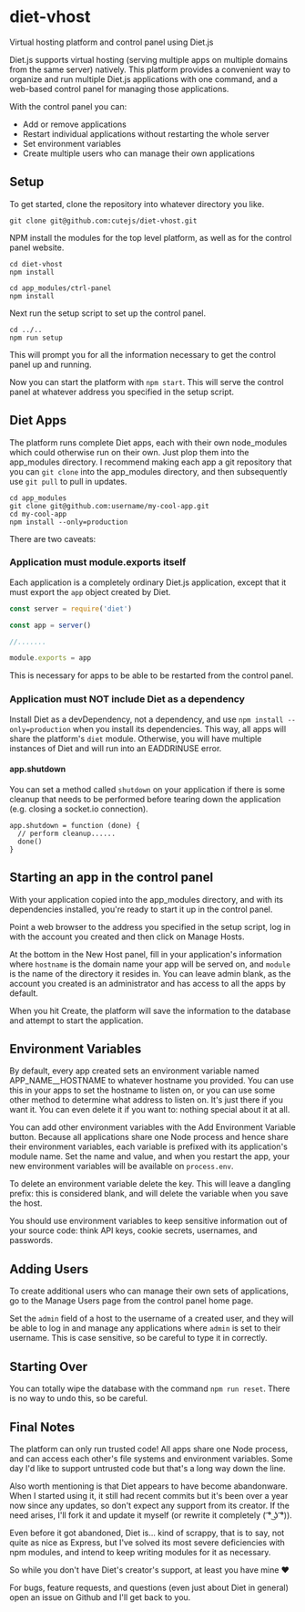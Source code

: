 # diet-vhost
Virtual hosting platform and control panel using Diet.js

Diet.js supports virtual hosting (serving multiple apps on multiple domains from the same server)
natively. This platform provides a convenient way to organize and run multiple Diet.js applications
with one command, and a web-based control panel for managing those applications.

With the control panel you can:
- Add or remove applications
- Restart individual applications without restarting the whole server
- Set environment variables
- Create multiple users who can manage their own applications

Setup
-----
To get started, clone the repository into whatever directory you like.

```
git clone git@github.com:cutejs/diet-vhost.git
```

NPM install the modules for the top level platform, as well as for the control panel website.

```
cd diet-vhost
npm install
```

```
cd app_modules/ctrl-panel
npm install
```

Next run the setup script to set up the control panel.
```
cd ../..
npm run setup
```

This will prompt you for all the information necessary to get the control panel up and running.

Now you can start the platform with `npm start`. This will serve the control panel at whatever address
you specified in the setup script.

Diet Apps
---------
The platform runs complete Diet apps, each with their own node\_modules which could otherwise run on
their own. Just plop them into the app\_modules directory. I recommend making each app a git repository
that you can `git clone` into the app\_modules directory, and then subsequently use `git pull` to pull
in updates.

```
cd app_modules
git clone git@github.com:username/my-cool-app.git
cd my-cool-app
npm install --only=production
```

There are two caveats:

### Application must module.exports itself
Each application is a completely ordinary Diet.js application, except that it must export the `app` object
created by Diet.

```javascript
const server = require('diet')

const app = server()

//.......

module.exports = app
```

This is necessary for apps to be able to be restarted from the control panel.

### Application must NOT include Diet as a dependency
Install Diet as a devDependency, not a dependency, and use `npm install --only=production` when you
install its dependencies. This way, all apps will share the platform's `diet` module. Otherwise, you will
have multiple instances of Diet and will run into an EADDRINUSE error.

#### app.shutdown

You can set a method called `shutdown` on your application if there is some cleanup that needs to
be performed before tearing down the application (e.g. closing a socket.io connection).
```
app.shutdown = function (done) {
  // perform cleanup......
  done()
}
```

Starting an app in the control panel
------------------------------------
With your application copied into the app\_modules directory, and with its dependencies installed,
you're ready to start it up in the control panel.

Point a web browser to the address you specified in the setup script, log in with the account you created
and then click on Manage Hosts.

At the bottom in the New Host panel, fill in your application's information where `hostname` is the domain
name your app will be served on, and `module` is the name of the directory it resides in. You can leave
admin blank, as the account you created is an administrator and has access to all the apps by default.

When you hit Create, the platform will save the information to the database and attempt to start the
application.

Environment Variables
---------------------
By default, every app created sets an environment variable named APP\_NAME\_\_HOSTNAME to whatever
hostname you provided. You can use this in your apps to set the hostname to listen on, or you can use some
other method to determine what address to listen on. It's just there if you want it. You can even delete
it if you want to: nothing special about it at all.

You can add other environment variables with the Add Environment Variable button. Because all applications
share one Node process and hence share their environment variables, each variable is prefixed with its
application's module name. Set the name and value, and when you restart the app, your new environment
variables will be available on `process.env`.

To delete an environment variable delete the key. This will leave a dangling prefix: this is considered
blank, and will delete the variable when you save the host.

You should use environment variables to keep sensitive information out of your source code: think API
keys, cookie secrets, usernames, and passwords.

Adding Users
------------
To create additional users who can manage their own sets of applications, go to the Manage Users page
from the control panel home page.

Set the `admin` field of a host to the username of a created user, and they will be able to log in and
manage any applications where `admin` is set to their username. This is case sensitive, so be careful to
type it in correctly.

Starting Over
-------------
You can totally wipe the database with the command `npm run reset`. There is no way to undo this, so be
careful.

Final Notes
-----------
The platform can only run trusted code! All apps share one Node process, and can access each other's
file systems and environment variables. Some day I'd like to support untrusted code but that's a long
way down the line.

Also worth mentioning is that Diet appears to have become abandonware. When I started using it, it still
had recent commits but it's been over a year now since any updates, so don't expect any support from its
creator. If the need arises, I'll fork it and update it myself (or rewrite it completely ( ͡° ͜ʖ ͡°)).

Even before it got abandoned, Diet is... kind of scrappy, that is to say, not quite as nice as Express,
but I've solved its most severe deficiencies with npm modules, and intend to keep writing modules for
it as necessary.

So while you don't have Diet's creator's support, at least you have mine ♥

For bugs, feature requests, and questions (even just about Diet in general) open an issue on Github
and I'll get back to you.
